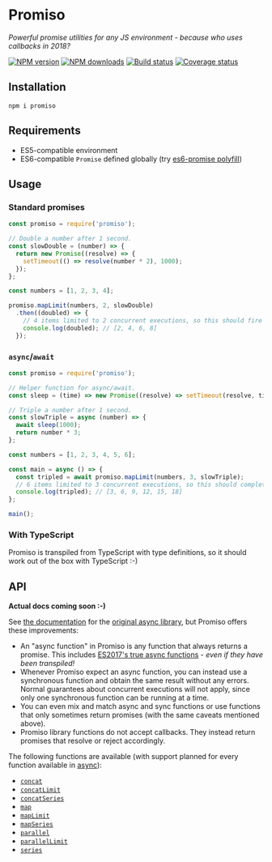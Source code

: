 # Promiso

*Powerful promise utilities for any JS environment - because who uses callbacks in 2018?*

[![NPM version](https://img.shields.io/npm/v/promiso.svg)](https://www.npmjs.com/package/promiso)
[![NPM downloads](https://img.shields.io/npm/dt/promiso.svg)](https://www.npmjs.com/package/promiso)
[![Build status][build-badge]][build-link]
[![Coverage status][coverage-badge]][coverage-link]

## Installation
`npm i promiso`

## Requirements
* ES5-compatible environment
* ES6-compatible `Promise` defined globally (try
  [es6-promise polyfill][promise-polyfill])

## Usage

### Standard promises
```js
const promiso = require('promiso');

// Double a number after 1 second.
const slowDouble = (number) => {
  return new Promise((resolve) => {
    setTimeout(() => resolve(number * 2), 1000);
  });
};

const numbers = [1, 2, 3, 4];

promiso.mapLimit(numbers, 2, slowDouble)
  .then((doubled) => {
    // 4 items limited to 2 concurrent executions, so this should fire after about 2 seconds.
    console.log(doubled); // [2, 4, 6, 8]
  });
```

### `async`/`await`
```js
const promiso = require('promiso');

// Helper function for async/await.
const sleep = (time) => new Promise((resolve) => setTimeout(resolve, time));

// Triple a number after 1 second.
const slowTriple = async (number) => {
  await sleep(1000);
  return number * 3;
};

const numbers = [1, 2, 3, 4, 5, 6];

const main = async () => {
  const tripled = await promiso.mapLimit(numbers, 3, slowTriple);
  // 6 items limited to 3 concurrent executions, so this should complete after about 2 seconds.
  console.log(tripled); // [3, 6, 9, 12, 15, 18]
};

main();
```

### With TypeScript

Promiso is transpiled from TypeScript with type definitions, so it should work out of the box with
TypeScript :-)

## API

**Actual docs coming soon :-)**

See [the documentation][async-lib-docs] for the [original async library][async-lib-repo], but
Promiso offers these improvements:

* An "async function" in Promiso is any function that always returns a promise. This includes
  [ES2017's true async functions][async-function] - *even if they have been transpiled!*
* Whenever Promiso expect an async function, you can instead use a synchronous function and obtain
  the same result without any errors. Normal guarantees about concurrent executions will not apply,
  since only one synchronous function can be running at a time.
* You can even mix and match async and sync functions or use functions that only sometimes return
  promises (with the same caveats mentioned above).
* Promiso library functions do not accept callbacks. They instead return promises that resolve or
  reject accordingly.

The following functions are available (with support planned for every function available in
[async][async-lib-repo]):

* [`concat`](https://caolan.github.io/async/docs.html#concat)
* [`concatLimit`](https://caolan.github.io/async/docs.html#concatLimit)
* [`concatSeries`](https://caolan.github.io/async/docs.html#concatSeries)
* [`map`](https://caolan.github.io/async/docs.html#map)
* [`mapLimit`](https://caolan.github.io/async/docs.html#mapLimit)
* [`mapSeries`](https://caolan.github.io/async/docs.html#mapSeries)
* [`parallel`](https://caolan.github.io/async/docs.html#parallel)
* [`parallelLimit`](https://caolan.github.io/async/docs.html#parallelLimit)
* [`series`](https://caolan.github.io/async/docs.html#series)

[build-badge]: https://travis-ci.org/AndyBarron/promiso.svg?branch=master
[build-link]: https://travis-ci.org/AndyBarron/promiso
[coverage-badge]: https://coveralls.io/repos/github/AndyBarron/promiso/badge.svg?branch=master
[coverage-link]: https://coveralls.io/github/AndyBarron/promiso?branch=master
[promise-polyfill]: https://github.com/stefanpenner/es6-promise#auto-polyfill
[async-function]: https://developer.mozilla.org/en-US/docs/Web/JavaScript/Reference/Statements/async_function
[async-lib-docs]: https://caolan.github.io/async/docs.html
[async-lib-repo]: https://github.com/caolan/async
